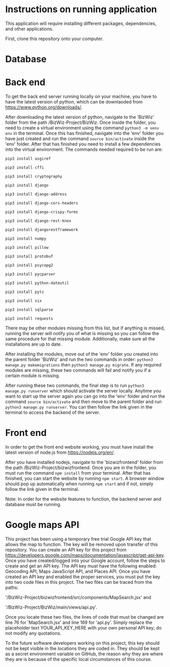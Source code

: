 # Instructions on running application

This application will require installing different packages, dependencies, and other applications.

First, clone this repository onto your computer.

# Database



# Back end
To get the back end server running locally on your machine, you have to have the latest version of python, which can be downlaoded from https://www.python.org/downloads/.

After downloading the latest version of python, navigate to the 'BizWiz' folder from the path /BizWiz-Project/BizWiz. Once inside the folder, you need to create a virtual environment using the command `python3 -m venv env` in the terminal. Once this has finished, navigate into the 'env' folder you have just created and run the command `source bin/activate` inside the 'env' folder. After that has finished you need to install a few dependencies into the virtual environment. The commands needed required to be run are:

`pip3 install asgiref`

`pip3 install cffi`

`pip3 install cryptography`

`pip3 install django`

`pip3 install django-address`

`pip3 install django-cors-headers`

`pip3 install django-crispy-forms`

`pip3 install django-rest-knox`

`pip3 install djangorestframework`

`pip3 install numpy`

`pip3 install pillow`

`pip3 install protobuf`

`pip3 install psycopg2`

`pip3 install pycparser`

`pip3 install python-dateutil`

`pip3 install pytz`

`pip3 install six`

`pip3 install sqlparse`

`pip3 install requests`

There may be other modules missing from this list, but if anything is missed, running the server will notify you of what is missing so you can follow the same procedure for that missing module. Additionally, make sure all the installations are up to date.

After installing the modules, move out of the 'env' folder you created into the parent folder 'BizWiz' and run the two commands in order: `python3 manage.py makemigrations` then `python3 manage.py migrate`. If any required modules are missing, these two commands will fail and notify you if a certain module is missing.

After running these two commands, the final step is to run `python3 manage.py runserver` which should activate the server locally. Anytime you want to start up the server again you can go into the 'env' folder and run the command `source bin/activate` and then move to the parent folder and run `python3 manage.py runserver`. You can then follow the link given in the terminal to access the backend of the server.

# Front end
In order to get the front end website working, you must have install the latest version of node.js from https://nodejs.org/en/.

After you have installed nodejs, navigate to the 'bizwizfrontend' folder from the path /BizWiz-Project/bizwizfrontend. Once you are in the folder, you must run the command `npm install` from your terminal. After that has finished, you can start the website by running `npm start`. A browser window should pop up automatically when running `npm start` and if not, simply follow the link given in the terminal.

Note: In order for the website features to function, the backend server and database must be running.

# Google maps API

This project has been using a temporary free trial Google API key that allows the map to function. The key will be removed upon transfer of this repository. You can create an API key for this project from https://developers.google.com/maps/documentation/javascript/get-api-key. Once you have created/logged into your Google account, follow the steps to create and get an API key. The API key must have the following enabled: Geocoding API, Maps JavaScript API, and Places API. Once you have created an API key and enabled the proper services, you must put the key into two code files in this project. The two files can be traced from the paths: 

'/BizWiz-Project/bizwizfrontend/src/components/MapSearch.jsx' and 

'/BizWiz-Project/BizWiz/main/views/api.py'.

Once you locate these two files, the lines of code that must be changed are line 76 for 'MapSearch.jsx' and line 169 for 'api.py'. Simply replace the placeholder text YOUR_API_KEY_HERE with your own personal API key; do not modify any quotations. 

To the future software developers working on this project, this key should not be kept visible in the locations they are coded in. They should be kept as a secret environment variable on GitHub, the reason why they are where they are is because of the specific local circumstances of this course.

